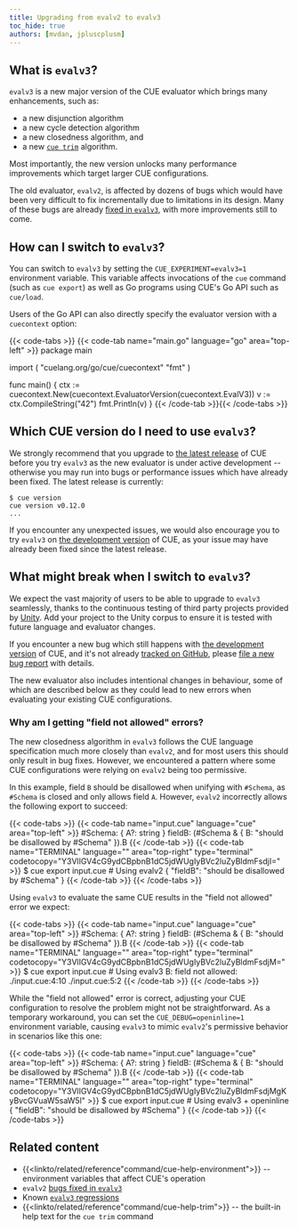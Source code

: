 ```yaml
---
title: Upgrading from evalv2 to evalv3
toc_hide: true
authors: [mvdan, jpluscplusm]
---
```


## What is `evalv3`?

`evalv3` is a new major version of the CUE evaluator which brings many enhancements,
such as:

- a new disjunction algorithm
- a new cycle detection algorithm
- a new closedness algorithm, and
- a new [`cue trim`]({{<relref"docs/reference/command/cue-help-trim">}}) algorithm.

Most importantly, the new version unlocks many performance improvements which
target larger CUE configurations.

The old evaluator, `evalv2`, is affected by dozens of bugs which would have
been very difficult to fix incrementally due to limitations in its design. Many
of these bugs are already
[fixed in `evalv3`](https://github.com/cue-lang/cue/issues?q=is%3Aissue%20label%3Aevalv3-win),
with more improvements still to come.

## How can I switch to `evalv3`?

You can switch to `evalv3` by setting the `CUE_EXPERIMENT=evalv3=1` environment
variable. This variable affects invocations of the `cue` command (such as `cue
export`) as well as Go programs using CUE's Go API such as `cue/load`.

Users of the Go API can also directly specify the evaluator version with a
`cuecontext` option:

{{< code-tabs >}}
{{< code-tab name="main.go" language="go" area="top-left" >}}
package main

import (
	"cuelang.org/go/cue/cuecontext"
	"fmt"
)

func main() {
	ctx := cuecontext.New(cuecontext.EvaluatorVersion(cuecontext.EvalV3))
	v := ctx.CompileString("42")
	fmt.Println(v)
}
{{< /code-tab >}}{{< /code-tabs >}}
## Which CUE version do I need to use `evalv3`?

We strongly recommend that you upgrade to
[the latest release]({{<relref"docs/introduction/installation">}})
of CUE before you try `evalv3` as the new evaluator is under active development
-- otherwise you may run into bugs or performance issues which have already
been fixed. The latest release is currently:

```text { title="TERMINAL" type="terminal" codeToCopy="Y3VlIHZlcnNpb24=" }
$ cue version
cue version v0.12.0
...
```

If you encounter any unexpected issues, we would also encourage you to try `evalv3` on
[the development version]({{<relref"docs/introduction/installation#development-version">}})
of CUE, as your issue may have already been fixed since the latest release.

## What might break when I switch to `evalv3`?

We expect the vast majority of users to be able to upgrade to `evalv3`
seamlessly, thanks to the continuous testing of third party projects
provided by [Unity](https://cuelabs.dev/unity/). Add your project to the
Unity corpus to ensure it is tested with future language and evaluator changes.

If you encounter a new bug which still happens with
[the development version]({{<relref"docs/introduction/installation">}}#install-from-source)
of CUE, and it's not already
[tracked on GitHub](https://github.com/cue-lang/cue/issues?q=is%3Aissue%20state%3Aopen%20label%3Aevalv3),
please [file a new bug report](https://github.com/cue-lang/cue/issues/new?template=bug_report.md)
with details.

The new evaluator also includes intentional changes in behaviour, some of which
are described below as they could lead to new errors when evaluating your existing CUE configurations.

### Why am I getting "field not allowed" errors?

The new closedness algorithm in `evalv3` follows the CUE language specification
much more closely than `evalv2`, and for most users this should only result in
bug fixes. However, we encountered a pattern where some CUE configurations were
relying on `evalv2` being too permissive.

In this example, field `B` should be disallowed when unifying with `#Schema`,
as `#Schema` is closed and only allows field `A`.
However, `evalv2` incorrectly allows the following export to succeed:

{{< code-tabs >}}
{{< code-tab name="input.cue" language="cue" area="top-left" >}}
#Schema: {
	A?: string
}
fieldB: (#Schema & {
	B: "should be disallowed by #Schema"
}).B
{{< /code-tab >}}
{{< code-tab name="TERMINAL" language="" area="top-right" type="terminal" codetocopy="Y3VlIGV4cG9ydCBpbnB1dC5jdWUgIyBVc2luZyBldmFsdjI=" >}}
$ cue export input.cue # Using evalv2
{
    "fieldB": "should be disallowed by #Schema"
}
{{< /code-tab >}}
{{< /code-tabs >}}

Using `evalv3` to evaluate the same CUE results in the "field not allowed" error we expect:

{{< code-tabs >}}
{{< code-tab name="input.cue" language="cue" area="top-left" >}}
#Schema: {
	A?: string
}
fieldB: (#Schema & {
	B: "should be disallowed by #Schema"
}).B
{{< /code-tab >}}
{{< code-tab name="TERMINAL" language="" area="top-right" type="terminal" codetocopy="Y3VlIGV4cG9ydCBpbnB1dC5jdWUgIyBVc2luZyBldmFsdjM=" >}}
$ cue export input.cue # Using evalv3
B: field not allowed:
    ./input.cue:4:10
    ./input.cue:5:2
{{< /code-tab >}}
{{< /code-tabs >}}

While the "field not allowed" error is correct, adjusting your CUE
configuration to resolve the problem might not be straightforward.
As a temporary workaround, you can set the `CUE_DEBUG=openinline=1` environment
variable, causing `evalv3` to mimic `evalv2`'s permissive behavior in scenarios
like this one:

{{< code-tabs >}}
{{< code-tab name="input.cue" language="cue" area="top-left" >}}
#Schema: {
	A?: string
}
fieldB: (#Schema & {
	B: "should be disallowed by #Schema"
}).B
{{< /code-tab >}}
{{< code-tab name="TERMINAL" language="" area="top-right" type="terminal" codetocopy="Y3VlIGV4cG9ydCBpbnB1dC5jdWUgIyBVc2luZyBldmFsdjMgKyBvcGVuaW5saW5l" >}}
$ cue export input.cue # Using evalv3 + openinline
{
    "fieldB": "should be disallowed by #Schema"
}
{{< /code-tab >}}
{{< /code-tabs >}}

## Related content

- {{<linkto/related/reference"command/cue-help-environment">}} -- environment variables that affect CUE's operation
- `evalv2` [bugs fixed in `evalv3`](https://github.com/cue-lang/cue/issues?q=is%3Aissue%20label%3Aevalv3-win)
- Known [`evalv3` regressions](https://github.com/cue-lang/cue/issues?q=is%3Aissue%20state%3Aopen%20label%3Aevalv3)
- {{<linkto/related/reference"command/cue-help-trim">}} -- the built-in help text for the `cue trim` command
